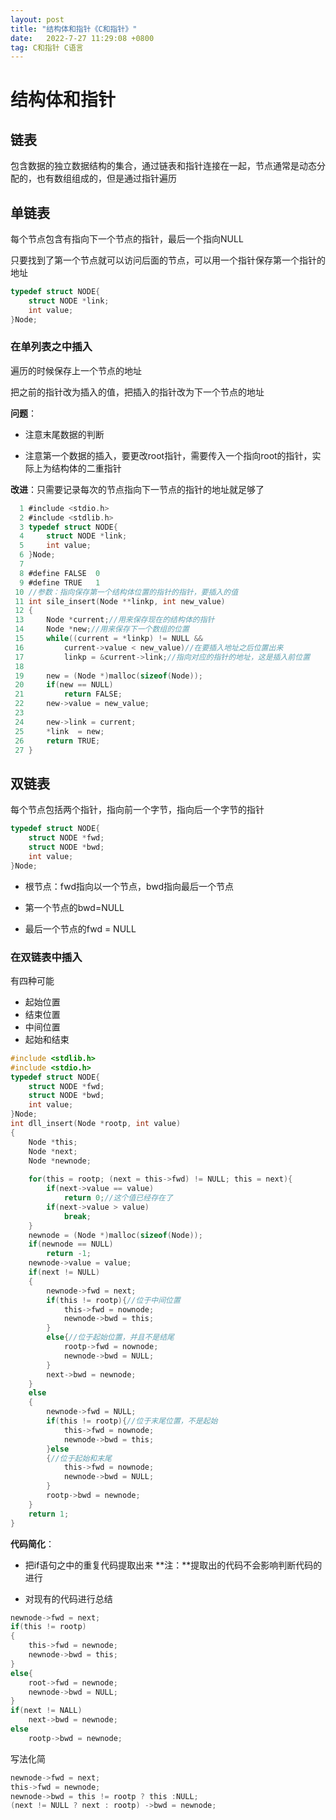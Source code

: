 ```yaml
---
layout: post
title: "结构体和指针《C和指针》"   
date:   2022-7-27 11:29:08 +0800
tag: C和指针 C语言
---
```


# 结构体和指针

## 链表

包含数据的独立数据结构的集合，通过链表和指针连接在一起，节点通常是动态分配的，也有数组组成的，但是通过指针遍历

## 单链表

每个节点包含有指向下一个节点的指针，最后一个指向NULL

只要找到了第一个节点就可以访问后面的节点，可以用一个指针保存第一个指针的地址

```C
typedef struct NODE{
    struct NODE *link;
    int value;
}Node;
```

### 在单列表之中插入

遍历的时候保存上一个节点的地址

把之前的指针改为插入的值，把插入的指针改为下一个节点的地址



**问题**：

+ 注意末尾数据的判断

+ 注意第一个数据的插入，要更改root指针，需要传入一个指向root的指针，实际上为结构体的二重指针

    

**改进**：只需要记录每次的节点指向下一节点的指针的地址就足够了

```C
  1 #include <stdio.h>                                                                    
  2 #include <stdlib.h>
  3 typedef struct NODE{
  4     struct NODE *link;
  5     int value;
  6 }Node;
  7 
  8 #define FALSE  0
  9 #define TRUE   1
 10 //参数：指向保存第一个结构体位置的指针的指针，要插入的值
 11 int sile_insert(Node **linkp, int new_value)
 12 {
 13     Node *current;//用来保存现在的结构体的指针
 14     Node *new;//用来保存下一个数组的位置
 15     while((current = *linkp) != NULL &&
 16         current->value < new_value)//在要插入地址之后位置出来
 17         linkp = &current->link;//指向对应的指针的地址，这是插入前位置
 18 
 19     new = (Node *)malloc(sizeof(Node));
 20     if(new == NULL)
 21         return FALSE;
 22     new->value = new_value;
 23 
 24     new->link = current;
 25     *link  = new;                                                                     
 26     return TRUE;
 27 }


```



## 双链表

每个节点包括两个指针，指向前一个字节，指向后一个字节的指针

```C
typedef struct NODE{
    struct NODE *fwd;
    struct NODE *bwd;
    int value;
}Node;
```

+ 根节点：fwd指向以一个节点，bwd指向最后一个节点

+ 第一个节点的bwd=NULL

+ 最后一个节点的fwd = NULL

### 在双链表中插入

有四种可能

+ 起始位置
+ 结束位置
+ 中间位置
+ 起始和结束

```C
#include <stdlib.h>
#include <stdio.h>
typedef struct NODE{
    struct NODE *fwd;
    struct NODE *bwd;
    int value;
}Node;
int dll_insert(Node *rootp, int value)
{
    Node *this;
    Node *next;
    Node *newnode;
    
    for(this = rootp; (next = this->fwd) != NULL; this = next){
        if(next->value == value)
            return 0;//这个值已经存在了
        if(next->value > value)
            break;
    }
    newnode = (Node *)malloc(sizeof(Node));
    if(newnode == NULL)
        return -1;
    newnode->value = value;
    if(next != NULL)
    {
        newnode->fwd = next;
        if(this != rootp){//位于中间位置
        	this->fwd = nownode;
        	newnode->bwd = this;
        }
        else{//位于起始位置，并且不是结尾
        	rootp->fwd = nownode;
        	newnode->bwd = NULL;
        }
        next->bwd = newnode;
    }
    else
    {
        newnode->fwd = NULL;
        if(this != rootp){//位于末尾位置，不是起始
        	this->fwd = nownode;
        	newnode->bwd = this;
        }else
        {//位于起始和末尾
        	this->fwd = nownode;
        	newnode->bwd = NULL;
        }
        rootp->bwd = newnode;
    }
	return 1;
}
```

**代码简化**：

+ 把if语句之中的重复代码提取出来     **注：**提取出的代码不会影响判断代码的进行

+ 对现有的代码进行总结

```C
newnode->fwd = next;
if(this != rootp)
{
	this->fwd = newnode;
    newnode->bwd = this;
}
else{
    root->fwd = newnode;
    newnode->bwd = NULL;
}
if(next != NALL)
    next->bwd = newnode;
else
    rootp->bwd = newnode;
```

写法化简

```C
newnode->fwd = next;
this->fwd = newnode;
newnode->bwd = this != rootp ? this :NULL;
(next != NULL ? next : rootp) ->bwd = newnode;
```





